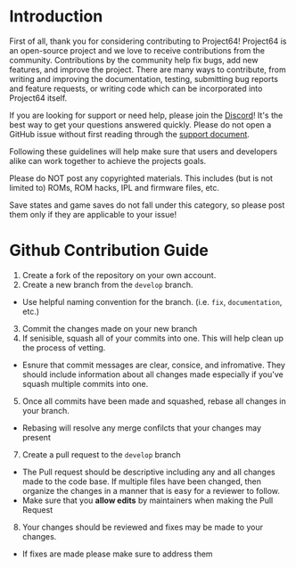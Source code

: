 # Introduction

First of all, thank you for considering contributing to Project64! Project64 is an open-source project and we love to receive contributions from the community. Contributions by the community help fix bugs, add new features, and improve the project. There are many ways to contribute, from writing and improving the documentation, testing, submitting bug reports and feature requests, or writing code which can be incorporated into Project64 itself.

If you are looking for support or need help, please join the [Discord](https://discord.gg/Cg3zquF)! It's the best way to get your questions answered quickly. Please do not open a GitHub issue without first reading through the [support document](../Docs/SUPPORT.md).

Following these guidelines will help make sure that users and developers alike can work together to achieve the projects goals.

Please do NOT post any copyrighted materials. This includes (but is not limited to) ROMs, ROM hacks, IPL and firmware files, etc.

Save states and game saves do not fall under this category, so please post them only if they are applicable to your issue!

# Github Contribution Guide

1. Create a fork of the repository on your own account.
2. Create a new branch from the `develop` branch.
  * Use helpful naming convention for the branch. (i.e. `fix`, `documentation`, etc.)
3. Commit the changes made on your new branch
4. If senisible, squash all of your commits into one. This will help clean up the process of vetting.
  * Esnure that commit messages are clear, consice, and infromative. They should include information about all changes made especially if you've squash multiple commits into one.
5. Once all commits have been made and squashed, rebase all changes in your branch.
  * Rebasing will resolve any merge confilcts that your changes may present
7. Create a pull request to the `develop` branch
  * The Pull request should be descriptive including any and all changes made to the code base. If multiple files have been changed, then organize the changes in a manner that is easy for a reviewer to follow.
  * Make sure that you **allow edits** by maintainers when making the Pull Request
8. Your changes should be reviewed and fixes may be made to your changes.
  * If fixes are made please make sure to address them

